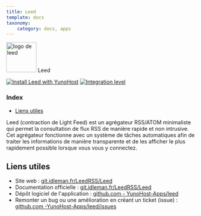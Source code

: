 ```yaml
---
title: Leed
template: docs
taxonomy:
    category: docs, apps
---
```


<img src="/images/leed_logo.png" height="80px" alt="logo de leed"> Leed

[![Install Leed with YunoHost](https://install-app.yunohost.org/install-with-yunohost.png)](https://install-app.yunohost.org/?app=leed) [![Integration level](https://dash.yunohost.org/integration/leed.svg)](https://dash.yunohost.org/appci/app/leed)

### Index

- [Liens utiles](#liens-utiles)

Leed (contraction de Light Feed) est un agrégateur RSS/ATOM minimaliste qui permet la consultation de flux RSS de manière rapide et non intrusive.
Cet agrégateur fonctionne avec un système de tâches automatiques afin de traiter les informations de manière transparente et de les afficher le plus rapidement possible lorsque vous vous y connectez.

## Liens utiles

+ Site web : [git.idleman.fr/LeedRSS/Leed](http://git.idleman.fr/LeedRSS/Leed)
+ Documentation officielle : [git.idleman.fr/LeedRSS/Leed](http://git.idleman.fr/LeedRSS/Leed)
+ Dépôt logiciel de l'application : [github.com - YunoHost-Apps/leed](https://github.com/YunoHost-Apps/leed_ynh)
+ Remonter un bug ou une amélioration en créant un ticket (issue) : [github.com -YunoHost-Apps/leed/issues](https://github.com/YunoHost-Apps/leed_ynh/issues)
